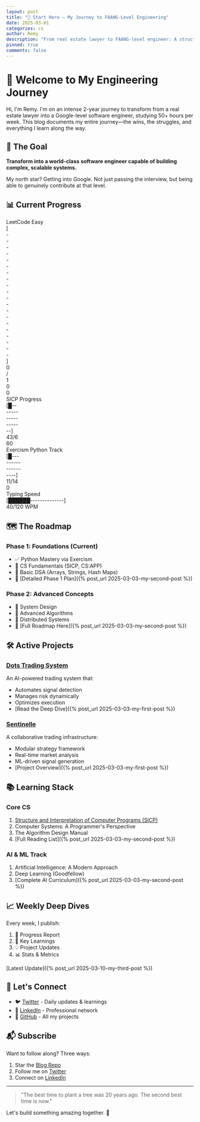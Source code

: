 ```yaml
---
layout: post
title: "👋 Start Here — My Journey to FAANG-Level Engineering"
date: 2025-03-01
categories: cs
author: Remy
description: "From real estate lawyer to FAANG-level engineer: A structured 2-year journey through CS fundamentals, systems design, and AI-powered trading."
pinned: true
comments: false
---
```


# 👋 Welcome to My Engineering Journey

Hi, I'm Remy. I'm on an intense 2-year journey to transform from a real estate lawyer into a Google-level software engineer, studying 50+ hours per week. This blog documents my entire journey—the wins, the struggles, and everything I learn along the way.

## 🎯 The Goal

**Transform into a world-class software engineer capable of building complex, scalable systems.**

My north star? Getting into Google. Not just passing the interview, but being able to genuinely contribute at that level.

## 📊 Current Progress

<div class="progress-section">
  <!-- LeetCode Progress -->
  <div class="progress-bar">
    <div class="progress-label">LeetCode Easy</div>
    <div class="progress" style="width: 0%">[--------------------] 0/100</div>
  </div>

  <!-- SICP Progress -->
  <div class="progress-bar">
    <div class="progress-label">SICP Progress</div>
    <div class="progress" style="width: 6.5%">[█-------------------] 43/660</div>
  </div>

  <!-- Exercism Progress -->
  <div class="progress-bar">
    <div class="progress-label">Exercism Python Track</div>
    <div class="progress" style="width: 7.9%">[█-------------------] 11/140</div>
  </div>

  <!-- Typing Speed -->
  <div class="progress-bar">
    <div class="progress-label">Typing Speed</div>
    <div class="progress" style="width: 33.33%">[██████--------------] 40/120 WPM</div>
  </div>
</div>

## 🗺️ The Roadmap

### Phase 1: Foundations (Current)
- ✅ Python Mastery via Exercism
- 🔄 CS Fundamentals (SICP, CS:APP)
- 🔄 Basic DSA (Arrays, Strings, Hash Maps)
- 📝 [Detailed Phase 1 Plan]({% post_url 2025-03-03-my-second-post %})

### Phase 2: Advanced Concepts
- 🔲 System Design
- 🔲 Advanced Algorithms
- 🔲 Distributed Systems
- 🔲 [Full Roadmap Here]({% post_url 2025-03-03-my-second-post %})

## 🛠️ Active Projects

### [Dots Trading System](https://github.com/Rae699/Dots)
An AI-powered trading system that:
- Automates signal detection
- Manages risk dynamically
- Optimizes execution
- [Read the Deep Dive]({% post_url 2025-03-03-my-first-post %})

### [Sentinelle](https://github.com/SentiCap/SentinelleCap)
A collaborative trading infrastructure:
- Modular strategy framework
- Real-time market analysis
- ML-driven signal generation
- [Project Overview]({% post_url 2025-03-03-my-first-post %})

## 📚 Learning Stack

### Core CS
1. [Structure and Interpretation of Computer Programs (SICP)](https://mitpress.mit.edu/sites/default/files/sicp/full-text/book/book.html)
2. Computer Systems: A Programmer's Perspective
3. The Algorithm Design Manual
4. [Full Reading List]({% post_url 2025-03-03-my-second-post %})

### AI & ML Track
1. Artificial Intelligence: A Modern Approach
2. Deep Learning (Goodfellow)
3. [Complete AI Curriculum]({% post_url 2025-03-03-my-second-post %})

## 📈 Weekly Deep Dives

Every week, I publish:
1. 📝 Progress Report
2. 🧠 Key Learnings
3. 💡 Project Updates
4. 📊 Stats & Metrics

[Latest Update]({% post_url 2025-03-10-my-third-post %})

## 🤝 Let's Connect

- 🐦 [Twitter](https://twitter.com/SolTae_) - Daily updates & learnings
- 💼 [LinkedIn](https://www.linkedin.com/in/remy-charras/) - Professional network
- 🔨 [GitHub](https://github.com/Rae699) - All my projects

## 📬 Subscribe

Want to follow along? Three ways:
1. Star the [Blog Repo](https://github.com/Rae699/Blog)
2. Follow me on [Twitter](https://twitter.com/SolTae_)
3. Connect on [LinkedIn](https://www.linkedin.com/in/remy-charras/)

---

> "The best time to plant a tree was 20 years ago. The second best time is now."

Let's build something amazing together. 🚀 